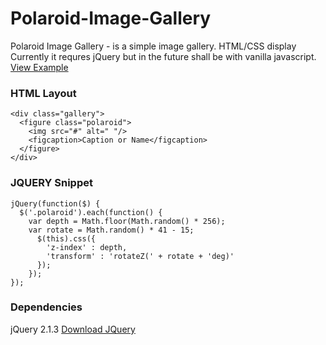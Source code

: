# Polaroid-Image-Gallery
Polaroid Image Gallery - is a simple image gallery. HTML/CSS display
Currently it requres jQuery but in the future shall be with vanilla javascript.
[View Example](https://hikwamehluli.github.io/Polaroid-Image-Gallery/)

### HTML Layout
```
<div class="gallery">
  <figure class="polaroid">
    <img src="#" alt=" "/>
    <figcaption>Caption or Name</figcaption>
  </figure>
</div>
```

### JQUERY Snippet
```
jQuery(function($) {
  $('.polaroid').each(function() {
    var depth = Math.floor(Math.random() * 256);
    var rotate = Math.random() * 41 - 15;
      $(this).css({
        'z-index' : depth,
        'transform' : 'rotateZ(' + rotate + 'deg)'
      });
    });
});
```

### Dependencies

jQuery 2.1.3 [Download JQuery](http://cdnjs.cloudflare.com/ajax/libs/jquery/2.1.3/jquery.min.js)
